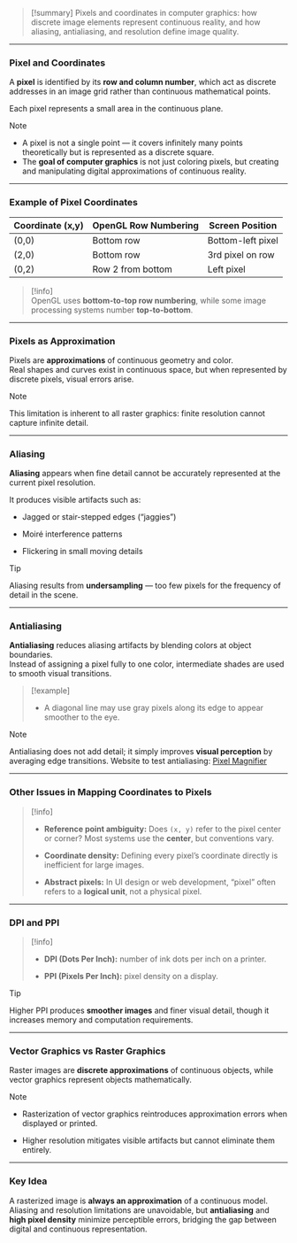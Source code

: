 
> [!summary]
Pixels and coordinates in computer graphics: how discrete image elements represent continuous reality, and how aliasing, antialiasing, and resolution define image quality.

---

### Pixel and Coordinates

A **pixel** is identified by its **row and column number**, which act as discrete addresses in an image grid rather than continuous mathematical points.  

Each pixel represents a small area in the continuous plane.

> [!note]
> - A pixel is not a single point — it covers infinitely many points theoretically but is represented as a discrete square.  
> - The **goal of computer graphics** is not just coloring pixels, but creating and manipulating digital approximations of continuous reality.

---

### Example of Pixel Coordinates


| Coordinate (x,y) | OpenGL Row Numbering | Screen Position  |
|------------------|----------------------|------------------|
| (0,0)            | Bottom row           | Bottom-left pixel|
| (2,0)            | Bottom row           | 3rd pixel on row |
| (0,2)            | Row 2 from bottom    | Left pixel       |


> [!info]  
> OpenGL uses **bottom-to-top row numbering**, while some image processing systems number **top-to-bottom**.

---

### Pixels as Approximation

Pixels are **approximations** of continuous geometry and color.  
Real shapes and curves exist in continuous space, but when represented by discrete pixels, visual errors arise.

> [!note]  
> This limitation is inherent to all raster graphics: finite resolution cannot capture infinite detail.

---

### Aliasing

**Aliasing** appears when fine detail cannot be accurately represented at the current pixel resolution.

It produces visible artifacts such as:

- Jagged or stair-stepped edges (“jaggies”)
    
- Moiré interference patterns
    
- Flickering in small moving details
    

> [!tip]  
> Aliasing results from **undersampling** — too few pixels for the frequency of detail in the scene.

---

### Antialiasing

**Antialiasing** reduces aliasing artifacts by blending colors at object boundaries.  
Instead of assigning a pixel fully to one color, intermediate shades are used to smooth visual transitions.

> [!example]
> 
> - A diagonal line may use gray pixels along its edge to appear smoother to the eye.
>     

> [!note]  
> Antialiasing does not add detail; it simply improves **visual perception** by averaging edge transitions.
> Website to test antialiasing: [Pixel Magnifier](https://math.hws.edu/eck/cs424/graphicsbook-1.4/demos/c2/pixel-magnifier.html)

---

### Other Issues in Mapping Coordinates to Pixels

> [!info]
> 
> - **Reference point ambiguity:** Does `(x, y)` refer to the pixel center or corner? Most systems use the **center**, but conventions vary.
>     
> - **Coordinate density:** Defining every pixel’s coordinate directly is inefficient for large images.
>     
> - **Abstract pixels:** In UI design or web development, “pixel” often refers to a **logical unit**, not a physical pixel.
>     

---

### DPI and PPI

> [!info]
> 
> - **DPI (Dots Per Inch):** number of ink dots per inch on a printer.
>     
> - **PPI (Pixels Per Inch):** pixel density on a display.
>     

> [!tip]  
> Higher PPI produces **smoother images** and finer visual detail, though it increases memory and computation requirements.

---

### Vector Graphics vs Raster Graphics

Raster images are **discrete approximations** of continuous objects, while vector graphics represent objects mathematically.

> [!note]
> 
> - Rasterization of vector graphics reintroduces approximation errors when displayed or printed.
>     
> - Higher resolution mitigates visible artifacts but cannot eliminate them entirely.
>     

---

### Key Idea

A rasterized image is **always an approximation** of a continuous model.  
Aliasing and resolution limitations are unavoidable, but **antialiasing** and **high pixel density** minimize perceptible errors, bridging the gap between digital and continuous representation.